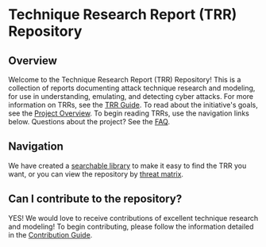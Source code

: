 # Technique Research Report (TRR) Repository

## Overview

Welcome to the Technique Research Report (TRR) Repository! This is a collection
of reports documenting attack technique research and modeling, for use in
understanding, emulating, and detecting cyber attacks. For more information on
TRRs, see the [TRR Guide]. To read about the initiative's goals, see
the [Project Overview]. To begin reading TRRs, use the navigation links below.
Questions about the project? See the [FAQ].

## Navigation

We have created a [searchable library] to make it easy to find the TRR you
want, or you can view the repository by [threat matrix].

## Can I contribute to the repository?

YES! We would love to receive contributions of excellent technique research and
modeling! To begin contributing, please follow the information detailed in the
[Contribution Guide].

[Contribution Guide]: ./docs/CONTRIBUTING.md
[TRR Guide]: ./docs/TECHNIQUE-RESEARCH-REPORT.md
[searchable library]: https://github.edwardjones.com/pages/ejsecure/trr-library/
[threat matrix]: https://github.edwardjones.com/pages/ejsecure/trr-library/matrixview.html
[Project Overview]: ./docs/PROJECT-OVERVIEW.md
[FAQ]: ./docs/FAQ.md
